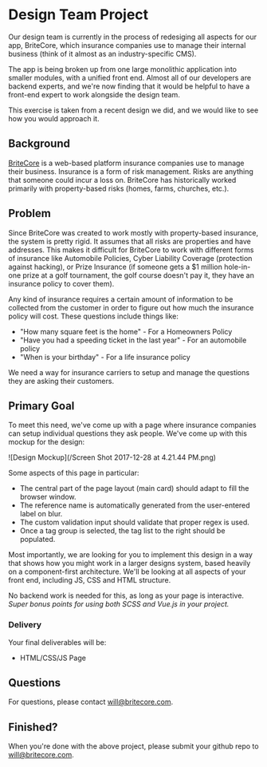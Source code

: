 # Design Team Project

Our design team is currently in the process of redesiging all aspects for our app, BriteCore, which insurance companies use to manage their internal business (think of it almost as an industry-specific CMS).

The app is being broken up from one large monolithic application into smaller modules, with a unified front end. Almost all of our developers are backend experts, and we're now finding that it would be helpful to have a front-end expert to work alongside the design team.

This exercise is taken from a recent design we did, and we would like to see how you would approach it.

## Background

[BriteCore](http://www.britecore.com/) is a web-based platform insurance companies use to manage their business. Insurance is a form of risk management. Risks are anything that someone could incur a loss on. BriteCore has historically worked primarily with property-based risks (homes, farms, churches, etc.).

## Problem

Since BriteCore was created to work mostly with property-based insurance, the system is pretty rigid. It assumes that all risks are properties and have addresses. This makes it difficult for BriteCore to work with different forms of insurance like Automobile Policies, Cyber Liability Coverage (protection against hacking), or Prize Insurance (if someone gets a $1 million hole-in-one prize at a golf tournament, the golf course doesn't pay it, they have an insurance policy to cover them).

Any kind of insurance requires a certain amount of information to be collected from the customer in order to figure out how much the insurance policy will cost. These questions include things like:

- "How many square feet is the home" - For a Homeowners Policy
- "Have you had a speeding ticket in the last year" - For an automobile policy
- "When is your birthday" - For a life insurance policy

We need a way for insurance carriers to setup and manage the questions they are asking their customers.

## Primary Goal

To meet this need, we've come up with a page where insurance companies can setup individual questions they ask people. We've come up with this mockup for the design:

![Design Mockup](/Screen Shot 2017-12-28 at 4.21.44 PM.png)

Some aspects of this page in particular:
* The central part of the page layout (main card) should adapt to fill the browser window.
* The reference name is automatically generated from the user-entered label on blur.
* The custom validation input should validate that proper regex is used.
* Once a tag group is selected, the tag list to the right should be populated.

Most importantly, we are looking for you to implement this design in a way that shows how you might work in a larger designs system, based heavily on a component-first architecture. We'll be looking at all aspects of your front end, including JS, CSS and HTML structure. 

No backend work is needed for this, as long as your page is interactive.
*Super bonus points for using both SCSS and Vue.js in your project.*

### Delivery

Your final deliverables will be:
- HTML/CSS/JS Page

## Questions

For questions, please contact will@britecore.com.

## Finished?

When you're done with the above project, please submit your github repo to will@britecore.com.
